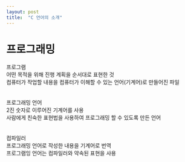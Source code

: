 ```yaml
---
layout: post
title:  "C 언어의 소개"
---
```


# 프로그래밍

프로그램<br>
어떤 목적을 위해 진행 계획을 순서대로 표현한 것<br>
컴퓨터가 작업할 내용을 컴퓨터가 이해할 수 있는 언어(기계어)로 만들어진 파일<br>
<br><br>
프로그래밍 언어<br>
2진 숫자로 이루어진 기계어를 사용<br>
사람에게 친숙한 표현법을 사용하여 프로그래밍 할 수 있도록 만든 언어<br>
<br><br>
컴파일러<br>
프로그래밍 언어로 작성한 내용을 기계어로 번역<br>
프로그램잉 언어는 컴파일러와 약속된 표현을 사용<br>
